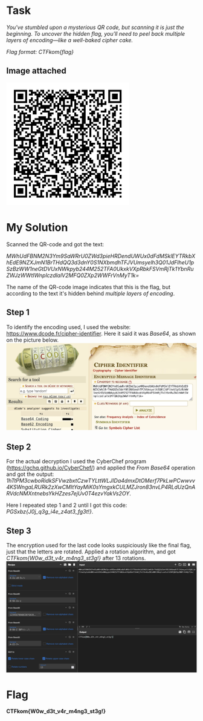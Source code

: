 # Task
*You've stumbled upon a mysterious QR code, but scanning it is just the beginning. To uncover the hidden flag, you'll need to peel back multiple layers of encoding—like a well-baked cipher cake.*

*Flag format: CTFkom{flag}*

## Image attached
![flag](./images/flag.png)

# My Solution
Scanned the QR-code and got the text:

*MWhUdFBNM2N3Ym9SaWRrU0ZWd3pieHRDendUWUx0dFdMSklEYTRkbXhEdE9NZXJmN1BrTHdQQ3d3dnY0S1NXbmdhTFJVUmsyelh3Q01JdFlheU1pSzBzWW1neGtDVUxNWkpyb244M252TFA0UkxkVXpRbkFSVmRjTk1YbnRuZWJzWWtIWnplczdlalV2MFQ0ZXp2WWFrVnMyT1k=*

The name of the QR-code image indicates that this is the flag, but according to the text it's hidden behind *multiple layers of encoding*. 

## Step 1
To identify the encoding used, I used the website: https://www.dcode.fr/cipher-identifier. Here it said it was *Base64*, as shown on the picture below.
![cipher-identifier](./images/CipherIdentifier.jpg)

## Step 2
For the actual decryption I used the CyberChef program (https://gchq.github.io/CyberChef/) and applied the *From Base64* operation and got the output: *1hTtPM3cwboRidkSFVwzbxtCzwTYLttWLJIDa4dmxDtOMerf7PkLwPCwwvv4KSWngaLRURk2zXwCMItYayMiK0sYmgxkCULMZJron83nvLP4RLdUzQnARVdcNMXntnebsYkHZzes7ejUv0T4ezvYakVs2OY*.

Here I repeated step 1 and 2 until I got this code: *PGSxbz{J0j_q3g_i4e_z4at3_fg3t!}*.

## Step 3
The encryption used for the last code looks suspiciously like the final flag, just that the letters are rotated. Applied a rotation algorithm, and got *CTFkom{W0w_d3t_v4r_m4ng3_st3g!}* after 13 rotations.
![CyberChef](./images/CyberChef.jpg)

# Flag
**CTFkom{W0w_d3t_v4r_m4ng3_st3g!}**